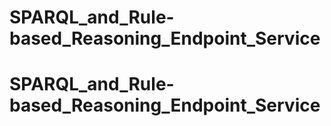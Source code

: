 # SPARQL_and_Rule-based_Reasoning_Endpoint_Service
# SPARQL_and_Rule-based_Reasoning_Endpoint_Service
